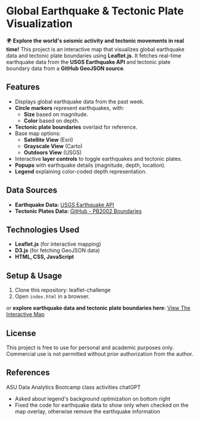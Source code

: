 # Global Earthquake & Tectonic Plate Visualization
🌍 **Explore the world's seismic activity and tectonic movements in real time!**
This project is an interactive map that visualizes global earthquake data and tectonic plate boundaries using **Leaflet.js**. It fetches real-time earthquake data from the **USGS Earthquake API** and tectonic plate boundary data from a **GitHub GeoJSON source**.


## Features
- Displays global earthquake data from the past week.
- **Circle markers** represent earthquakes, with:
  - **Size** based on magnitude.
  - **Color** based on depth.
- **Tectonic plate boundaries** overlaid for reference.
- Base map options:
  - **Satellite View** (Esri)
  - **Grayscale View** (Carto)
  - **Outdoors View** (USGS)
- Interactive **layer controls** to toggle earthquakes and tectonic plates.
- **Popups** with earthquake details (magnitude, depth, location).
- **Legend** explaining color-coded depth representation.

## Data Sources
- **Earthquake Data:** [USGS Earthquake API](https://earthquake.usgs.gov/earthquakes/feed/v1.0/summary/all_week.geojson)
- **Tectonic Plates Data:** [GitHub - PB2002 Boundaries](https://raw.githubusercontent.com/fraxen/tectonicplates/master/GeoJSON/PB2002_boundaries.json)

## Technologies Used
- **Leaflet.js** (for interactive mapping)
- **D3.js** (for fetching GeoJSON data)
- **HTML, CSS, JavaScript**

## Setup & Usage
1. Clone this repository: leaflet-challenge   
2. Open `index.html` in a browser.

or **explore earthquake data and tectonic plate boundaries here**: [View The Interactive Map](https://skythelimitdt.github.io/leaflet-challenge)


## License
This project is free to use for personal and academic purposes only. Commercial use is not permitted without prior authorization from the author.

## References
ASU Data Analytics Bootcamp class activities
chatGPT
- Asked about legend's background optimization on bottom right
- Fixed the code for earthquake data to show only when checked on the map overlay, otherwise remove the earthquake information

